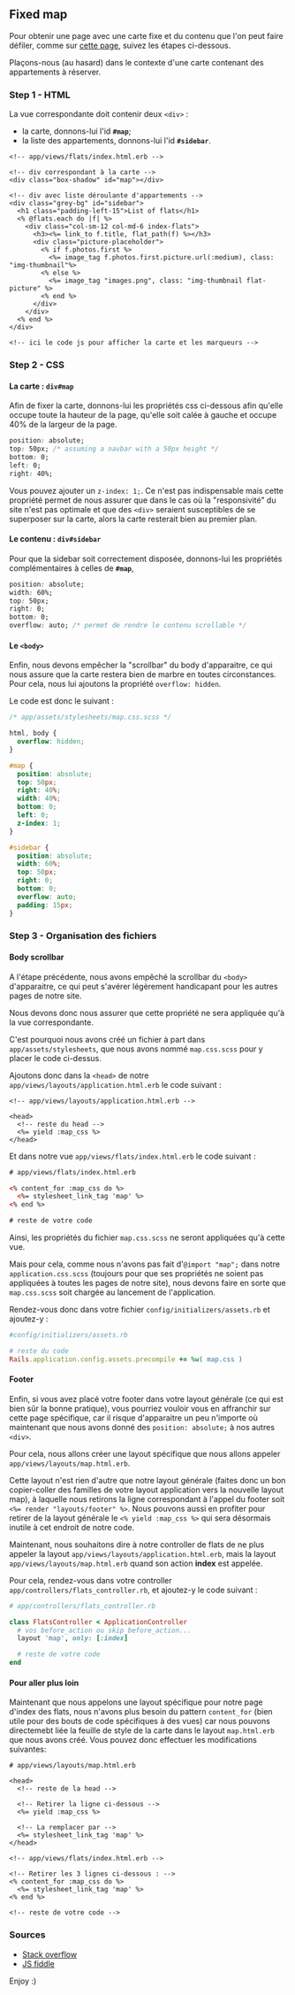 ## Fixed map

Pour obtenir une page avec une carte fixe et du contenu que l'on peut faire défiler, comme sur [cette page](http://airbnbflo.herokuapp.com/flats), suivez les étapes ci-dessous.

Plaçons-nous (au hasard) dans le contexte d'une carte contenant des appartements à réserver.

### Step 1 - HTML

La vue correspondante doit contenir deux ```<div>``` :
- la carte, donnons-lui l'id **`#map`**;
- la liste des appartements, donnons-lui l'id **`#sidebar`**.

```erb
<!-- app/views/flats/index.html.erb -->

<!-- div correspondant à la carte -->
<div class="box-shadow" id="map"></div>

<!-- div avec liste déroulante d'appartements -->
<div class="grey-bg" id="sidebar">
  <h1 class="padding-left-15">List of flats</h1>
  <% @flats.each do |f| %>
    <div class="col-sm-12 col-md-6 index-flats">
      <h3><%= link_to f.title, flat_path(f) %></h3>
      <div class="picture-placeholder">
        <% if f.photos.first %>
          <%= image_tag f.photos.first.picture.url(:medium), class: "img-thumbnail"%>
        <% else %>
          <%= image_tag "images.png", class: "img-thumbnail flat-picture" %>
        <% end %>
      </div>
    </div>
  <% end %>
</div>

<!-- ici le code js pour afficher la carte et les marqueurs -->
```

### Step 2 - CSS

#### La carte : **`div#map`**

Afin de fixer la carte, donnons-lui les propriétés css ci-dessous afin qu'elle occupe toute la hauteur de la page, qu'elle soit calée à gauche et occupe 40% de la largeur de la page.

```css
position: absolute;
top: 50px; /* assuming a navbar with a 50px height */
bottom: 0;
left: 0;
right: 40%;
```


Vous pouvez ajouter un `z-index: 1;`. Ce n'est pas indispensable mais cette propriété permet de nous assurer que dans le cas où la "responsivité" du site n'est pas optimale et que des `<div>` seraient susceptibles de se superposer sur la carte, alors la carte resterait bien au premier plan.

#### Le contenu : **`div#sidebar`**

Pour que la sidebar soit correctement disposée, donnons-lui les propriétés complémentaires à celles de **`#map`**,

```css
position: absolute;
width: 60%;
top: 50px;
right: 0;
bottom: 0;
overflow: auto; /* permet de rendre le contenu scrollable */
```

#### Le **`<body>`**

Enfin, nous devons empêcher la "scrollbar" du body d'apparaitre, ce qui nous assure que la carte restera bien de marbre en toutes circonstances. Pour cela, nous lui ajoutons la propriété ```overflow: hidden```.

Le code est donc le suivant :

```css
/* app/assets/stylesheets/map.css.scss */

html, body {
  overflow: hidden;
}

#map {
  position: absolute;
  top: 50px;
  right: 40%;
  width: 40%;
  bottom: 0;
  left: 0;
  z-index: 1;
}

#sidebar {
  position: absolute;
  width: 60%;
  top: 50px;
  right: 0;
  bottom: 0;
  overflow: auto;
  padding: 15px;
}
```

### Step 3 - Organisation des fichiers

#### Body scrollbar

A l'étape précédente, nous avons empêché la scrollbar du `<body>` d'apparaitre, ce qui peut s'avérer légèrement handicapant pour les autres pages de notre site.

Nous devons donc nous assurer que cette propriété ne sera appliquée qu'à la vue correspondante.

C'est pourquoi nous avons créé un fichier à part dans ```app/assets/stylesheets```, que nous avons nommé ```map.css.scss``` pour y placer le code ci-dessus.

Ajoutons donc dans la ```<head>``` de notre ```app/views/layouts/application.html.erb``` le code suivant :

```erb
<!-- app/views/layouts/application.html.erb -->

<head>
  <!-- reste du head -->
  <%= yield :map_css %>
</head>
```

Et dans notre vue ```app/views/flats/index.html.erb``` le code suivant :

```html
# app/views/flats/index.html.erb

<% content_for :map_css do %>
  <%= stylesheet_link_tag 'map' %>
<% end %>

# reste de votre code

```

Ainsi, les propriétés du fichier ```map.css.scss``` ne seront appliquées qu'à cette vue.

Mais pour cela, comme nous n'avons pas fait d'`@import "map";` dans notre `application.css.scss` (toujours pour que ses propriétés ne soient pas appliquées à toutes les pages de notre site), nous devons faire en sorte que `map.css.scss` soit chargée au lancement de l'application.

Rendez-vous donc dans votre fichier ```config/initializers/assets.rb``` et ajoutez-y :

```ruby
#config/initializers/assets.rb

# reste du code
Rails.application.config.assets.precompile += %w( map.css )
```

#### Footer

Enfin, si vous avez placé votre footer dans votre layout générale (ce qui est bien sûr la bonne pratique), vous pourriez vouloir vous en affranchir sur cette page spécifique, car il risque d'apparaitre un peu n'importe où maintenant que nous avons donné des ```position: absolute;``` à nos autres ```<div>```.

Pour cela, nous allons créer une layout spécifique que nous allons appeler ```app/views/layouts/map.html.erb```.

Cette layout n'est rien d'autre que notre layout générale (faites donc un bon copier-coller des familles de votre layout application vers la nouvelle layout map), à laquelle nous retirons la ligne correspondant à l'appel du footer soit ```<%= render "layouts/footer" %>```. Nous pouvons aussi en profiter pour retirer de la layout générale le ```<% yield :map_css %>``` qui sera désormais inutile à cet endroit de notre code.

Maintenant, nous souhaitons dire à notre controller de flats de ne plus appeler la layout ```app/views/layouts/application.html.erb```, mais la layout ```app/views/layouts/map.html.erb``` quand son action **index** est appelée.

Pour cela, rendez-vous dans votre controller ```app/controllers/flats_controller.rb```, et ajoutez-y le code suivant :

```ruby
# app/controllers/flats_controller.rb

class FlatsController < ApplicationController
  # vos before_action ou skip_before_action...
  layout 'map', only: [:index]

  # reste de votre code
end
```

#### Pour aller plus loin

Maintenant que nous appelons une layout spécifique pour notre page d'index des flats, nous n'avons plus besoin du pattern `content_for` (bien utile pour des bouts de code spécifiques à des vues) car nous pouvons directemebt liée la feuille de style de la carte dans le layout `map.html.erb` que nous avons créé. Vous pouvez donc effectuer les modifications suivantes:

```erb
# app/views/layouts/map.html.erb

<head>
  <!-- reste de la head -->

  <!-- Retirer la ligne ci-dessous -->
  <%= yield :map_css %>

  <!-- La remplacer par -->
  <%= stylesheet_link_tag 'map' %>
</head>
```


```erb
<!-- app/views/flats/index.html.erb -->

<!-- Retirer les 3 lignes ci-dessous : -->
<% content_for :map_css do %>
  <%= stylesheet_link_tag 'map' %>
<% end %>

<!-- reste de votre code -->
```

### Sources

- [Stack overflow](http://stackoverflow.com/questions/15147378/position-google-maps-with-sidebar-on-right-and-fixed-header-on-top)
- [JS fiddle](http://jsfiddle.net/kuXYq/4/)

Enjoy :)

